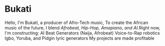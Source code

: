 # Bukati
 Hello, I'm Bukati, a producer of Afro-Tech music,  To create the African music of the future, I blend *Afrobeat, Hip-Hop, Amapiano, and AI*.Right now, I'm constructing: AI Beat Generators (Naija, Afrobeat)  Voice-to-Rap robotics  Igbo, Yoruba, and Pidgin lyric generators  My projects are made profitable  
